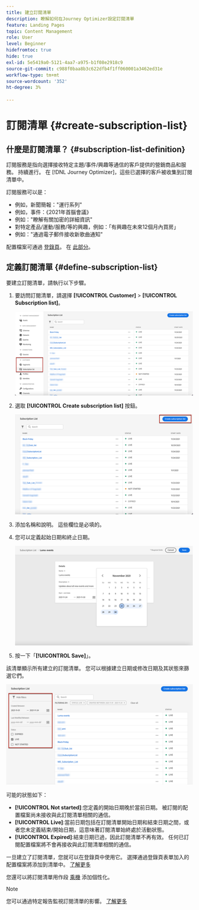 ```yaml
---
title: 建立訂閱清單
description: 瞭解如何在Journey Optimizer設定訂閱清單
feature: Landing Pages
topic: Content Management
role: User
level: Beginner
hidefromtoc: true
hide: true
exl-id: 5e5419a0-5121-4aa7-a975-b1f08e2918c9
source-git-commit: c988f0baa8b3c622dfb4f1ff060001a3462ed31e
workflow-type: tm+mt
source-wordcount: '352'
ht-degree: 3%

---
```


# 訂閱清單 {#create-subscription-list}

## 什麼是訂閱清單？ {#subscription-list-definition}

訂閱服務是指向選擇接收特定主題/事件/興趣等通信的客戶提供的營銷商品和服務。 持續進行。 在 [!DNL Journey Optimizer]，這些已選擇的客戶被收集到訂閱清單中。

訂閱服務可以是：

* 例如，新聞簡報：&quot;運行系列&quot;
* 例如，事件：《2021年首腦會議》
* 例如：&quot;瞭解有關加密的詳細資訊&quot;
* 對特定產品/運動/服務/等的興趣，例如：「有興趣在未來12個月內買房」
* 例如：&quot;通過電子郵件接收新歌曲通知&quot;

配置檔案可通過 [登錄頁](create-lp.md)。 在 [此部分](lp-use-cases.md#subscription-to-a-service)。

## 定義訂閱清單 {#define-subscription-list}

要建立訂閱清單，請執行以下步驟。

1. 要訪問訂閱清單，請選擇 **[!UICONTROL Customer]** > **[!UICONTROL Subscription list]**。

   ![](assets/lp_subscription-lists.png)

1. 選取 **[!UICONTROL Create subscription list]** 按鈕。

   ![](assets/lp_create-subscription-list.png)

1. 添加名稱和說明。 這些欄位是必填的。

1. 您可以定義起始日期和終止日期。

   ![](assets/lp_subscription-list-dates.png)

1. 按一下「**[!UICONTROL Save]**」。

該清單顯示所有建立的訂閱清單。 您可以根據建立日期或修改日期及其狀態來篩選它們。

![](assets/lp_subscription-filters.png)

可能的狀態如下：

* **[!UICONTROL Not started]**:您定義的開始日期晚於當前日期。 被訂閱的配置檔案尚未接收與此訂閱清單相關的通信。
* **[!UICONTROL Live]**:當前日期包括在訂閱清單開始日期和結束日期之間，或者您未定義結束/開始日期，這意味著訂閱清單始終處於活動狀態。
* **[!UICONTROL Expired]**:結束日期已過，因此訂閱清單不再有效。 任何已訂閱配置檔案將不會再接收與此訂閱清單相關的通信。

一旦建立了訂閱清單，您就可以在登錄頁中使用它。 選擇通過登錄頁表單加入的配置檔案將添加到清單中。 [了解更多](design-lp.md)

您還可以將訂閱清單用作段 [乘機](../building-journeys/journey-gs.md#jo-build) 添加個性化。

>[!NOTE]
>
>您可以通過特定報告監視訂閱清單的影響。 [了解更多](subscription-report.md)

<!--

**Questions**

* Can't see the newly created subscription list in UI because their name included spacing > bug - to follow up (should be fixed for Dec. release)

* Can you update the subscription list in a way other than through a LP? Not in UI but with APIs > to follow up with Fred

-->
